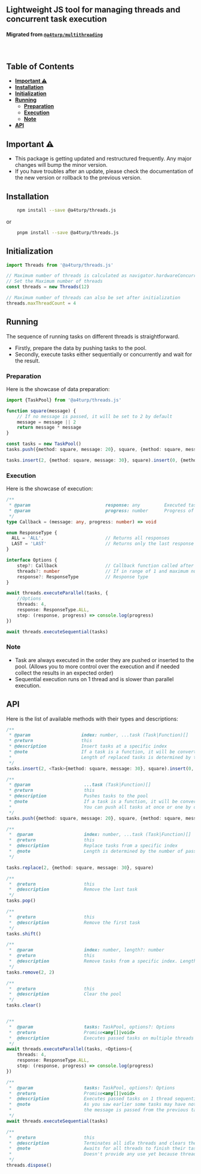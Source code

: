 ## Lightweight JS tool for managing threads and concurrent task execution

#### Migrated from [`@a4turp/multithreading`](https://www.npmjs.com/package/@a4turp/multithreading)

<br>

## Table of Contents

- [**Important ⚠️**](#important-)
- [**Installation**](#installation)
- [**Initialization**](#initialization)
- [**Running**](#running)
    - [**Preparation**](#Preparation)
    - [**Execution**](#Execution)
    - [**Note**](#note)
- [**API**](#api)

## Important ⚠️

- This package is getting updated and restructured frequently. Any major changes will bump the minor version.
- If you have troubles after an update, please check the documentation of the new version or rollback to the previous version.


## Installation

```bash 
    npm install --save @a4turp/threads.js
```
or
```bash 
    pnpm install --save @a4turp/threads.js
```


## Initialization

```typescript
import Threads from '@a4turp/threads.js'

// Maximum number of threads is calculated as navigator.hardwareConcurrency * 2 - 1
// Set the Maximum number of threads
const threads = new Threads(12)

// Maximum number of threads can also be set after initialization
threads.maxThreadCount = 4
```


## Running

The sequence of running tasks on different threads is straightforward.

- Firstly, prepare the data by pushing tasks to the pool.
- Secondly, execute tasks either sequentially or concurrently and wait for the result.


### Preparation

Here is the showcase of data preparation:

```typescript
import {TaskPool} from '@a4turp/threads.js'

function square(message) {
    // If no message is passed, it will be set to 2 by default
    message = message || 2
    return message * message
}

const tasks = new TaskPool()
tasks.push({method: square, message: 20}, square, {method: square, message: 0}).push({method: square, message: 10})

tasks.insert(2, {method: square, message: 30}, square).insert(0, {method: square, message: 40})
```


### Execution

Here is the showcase of execution:

```typescript
/**
 * @param                            response: any         Executed task response
 * @param                            progress: number      Progress of execution (0-100) // Helps to track the progress of execution
 */
type Callback = (message: any, progress: number) => void

enum ResponseType {
  ALL = 'ALL',                       // Returns all responses
  LAST = 'LAST'                      // Returns only the last response
}

interface Options {
    step?: Callback                  // Callback function called after each task is executed
    threads?: number                 // If in range of 1 and maximum number of threads, tasks will be tried to execute on the specified number of threads
    response?: ResponseType          // Response type
}

await threads.executeParallel(tasks, {
    //Options
    threads: 4,
    response: ResponseType.ALL,
    step: (response, progress) => console.log(progress)
})

await threads.executeSequential(tasks)
```


### Note

- Task are always executed in the order they are pushed or inserted to the pool. (Allows you to more control over the execution and if needed collect the results in an expected order)
- Sequential execution runs on 1 thread and is slower than parallel execution.



## API

Here is the list of available methods with their types and descriptions:

```typescript
/**
 * @param                   index: number, ...task (Task|Function)[]
 * @return                  this
 * @description             Insert tasks at a specific index
 * @note                    If a task is a function, it will be converted to {method: Function, message: undefined}
 *                          Length of replaced tasks is determined by the number of passed tasks
 */
tasks.insert(2, <Task>{method: square, message: 30}, square).insert(0, {method: square, message: 40})
```

```typescript
/**
 * @param                    ...task (Task|Function)[]
 * @return                   this
 * @description              Pushes tasks to the pool
 * @note                     If a task is a function, it will be converted to {method: Function, message: undefined}
 *                           You can push all tasks at once or one by one
 */
tasks.push({method: square, message: 20}, square, {method: square, message: 0}).push({method: square, message: 10})
```

```typescript
/**
 *  @param                   index: number, ...task (Task|Function)[]
 *  @return                  this
 *  @description             Replace tasks from a specific index
 *  @note                    Length is determined by the number of passed tasks
 */

tasks.replace(2, {method: square, message: 30}, square)
```

```typescript
/**
 *  @return                  this
 *  @description             Remove the last task
 */
tasks.pop()
```


```typescript
/**
 *  @return                  this
 *  @description             Remove the first task
 */
tasks.shift()
```

```typescript
/**
 *  @param                   index: number, length?: number
 *  @return                  this
 *  @description             Remove tasks from a specific index. Length default is 1
 */
tasks.remove(2, 2)
```

```typescript
/**
 *  @return                  this
 *  @description             Clear the pool
 */
tasks.clear()
```

```typescript

/**
 *  @param                   tasks: TaskPool, options?: Options
 *  @return                  Promise<any[]|void>
 *  @description             Executes passed tasks on multiple threads concurrently
 */
await threads.executeParallel(tasks, <Options>{
    threads: 4,
    response: ResponseType.ALL,
    step: (response, progress) => console.log(progress)
})
```

```typescript
/**
 *  @param                   tasks: TaskPool, options?: Options
 *  @return                  Promise<any[]|void>
 *  @description             Executes passed tasks on 1 thread sequentially
 *  @note                    As you saw earlier some tasks may have not any message. In sequential execution,
 *                           the message is passed from the previous task if it is not defined
 */
await threads.executeSequential(tasks)
```

```typescript
/**
 *  @return                  this
 *  @description             Terminates all idle threads and clears the pool
 *  @note                    Awaits for all threads to finish their tasks
 *                           Doesn't provide any use yet because threads are terminated automatically after execution and    
 */
threads.dispose()
```